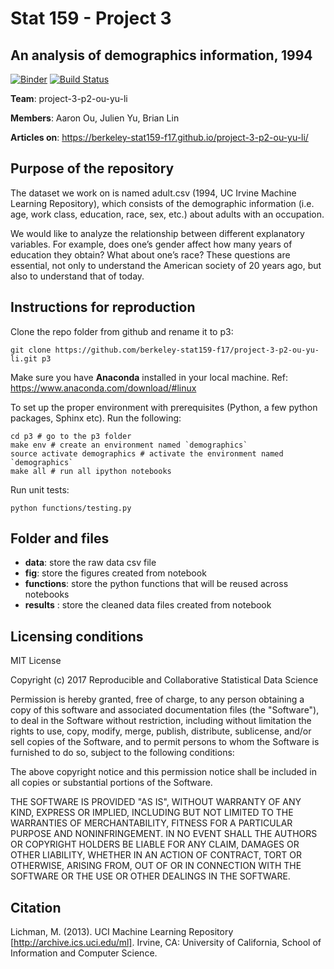 # Stat 159 - Project 3
## An analysis of demographics information, 1994

[![Binder](https://mybinder.org/badge.svg)](https://mybinder.org/v2/gh/berkeley-stat159-f17/project-3-p2-ou-yu-li/master?filepath=demographics-p1.ipynb) [![Build Status](https://travis-ci.org/berkeley-stat159-f17/project-3-p2-ou-yu-li.svg?branch=master)](https://travis-ci.org/berkeley-stat159-f17/project-3-p2-ou-yu-li)

**Team**: project-3-p2-ou-yu-li

**Members**: Aaron Ou, Julien Yu, Brian Lin

**Articles on**: https://berkeley-stat159-f17.github.io/project-3-p2-ou-yu-li/

## Purpose of the repository

The dataset we work on is named adult.csv (1994, UC Irvine Machine Learning Repository), which consists of the demographic information (i.e. age, work class, education, race, sex, etc.) about adults with an occupation.

We would like to analyze the relationship between different explanatory variables. For example, does one’s gender affect how many years of education they obtain? What about one’s race? These questions are essential, not only to understand the American society of 20 years ago, but also to understand that of today.

## Instructions for reproduction

Clone the repo folder from github and rename it to p3:

`git clone https://github.com/berkeley-stat159-f17/project-3-p2-ou-yu-li.git p3`

Make sure you have **Anaconda** installed in your local machine.
Ref: https://www.anaconda.com/download/#linux

To set up the proper environment with prerequisites (Python, a few python packages, Sphinx etc). Run the following: 
```
cd p3 # go to the p3 folder
make env # create an environment named `demographics`
source activate demographics # activate the environment named `demographics`
make all # run all ipython notebooks

```

Run unit tests: 

`python functions/testing.py`

## Folder and files

- **data**: store the raw data csv file
- **fig**: store the figures created from notebook
- **functions**: store the python functions that will be reused across notebooks
- **results** : store the cleaned data files created from notebook

## Licensing conditions
MIT License

Copyright (c) 2017 Reproducible and Collaborative Statistical Data Science

Permission is hereby granted, free of charge, to any person obtaining a copy
of this software and associated documentation files (the "Software"), to deal
in the Software without restriction, including without limitation the rights
to use, copy, modify, merge, publish, distribute, sublicense, and/or sell
copies of the Software, and to permit persons to whom the Software is
furnished to do so, subject to the following conditions:

The above copyright notice and this permission notice shall be included in all
copies or substantial portions of the Software.

THE SOFTWARE IS PROVIDED "AS IS", WITHOUT WARRANTY OF ANY KIND, EXPRESS OR
IMPLIED, INCLUDING BUT NOT LIMITED TO THE WARRANTIES OF MERCHANTABILITY,
FITNESS FOR A PARTICULAR PURPOSE AND NONINFRINGEMENT. IN NO EVENT SHALL THE
AUTHORS OR COPYRIGHT HOLDERS BE LIABLE FOR ANY CLAIM, DAMAGES OR OTHER
LIABILITY, WHETHER IN AN ACTION OF CONTRACT, TORT OR OTHERWISE, ARISING FROM,
OUT OF OR IN CONNECTION WITH THE SOFTWARE OR THE USE OR OTHER DEALINGS IN THE
SOFTWARE.

## Citation

Lichman, M. (2013). UCI Machine Learning Repository [http://archive.ics.uci.edu/ml]. Irvine, CA: University of California, School of Information and Computer Science.
